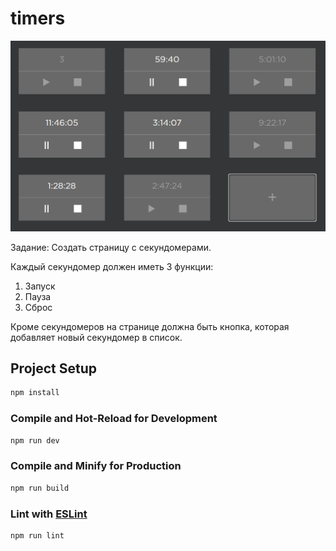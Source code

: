 # timers

![screenshot](./src/assets/img-2023-03-25-00-33-18.png)

Задание:
Создать страницу с секундомерами. 

Каждый секундомер должен иметь 3 функции:
1. Запуск
2. Пауза
3. Сброс

Кроме секундомеров на странице должна быть кнопка, которая добавляет новый секундомер в список.

## Project Setup

```sh
npm install
```

### Compile and Hot-Reload for Development

```sh
npm run dev
```

### Compile and Minify for Production

```sh
npm run build
```

### Lint with [ESLint](https://eslint.org/)

```sh
npm run lint
```
